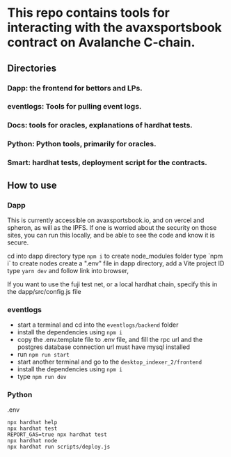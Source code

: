 # This repo contains tools for interacting with the avaxsportsbook contract on Avalanche C-chain.


## Directories
### Dapp: the frontend for bettors and LPs. 
### eventlogs: Tools for pulling event logs.
### Docs: tools for oracles, explanations of hardhat tests.
### Python: Python tools, primarily for oracles. 
### Smart: hardhat tests, deployment script for the contracts.

## How to use

### Dapp

This is currently accessible on avaxsportsbook.io, and on vercel and spheron, as will as the IPFS. If one is worried about the security on those sites, you can run this locally, and be able to see the code and know it is secure.

cd into dapp directory
type `npm i` to create node_modules folder
type \`npm i\` to create nodes
create a ".env" file in dapp directory, add a Vite project ID
type `yarn dev` and follow link into browser, 

If you want to use the fuji test net, or a local hardhat chain, specify this in the dapp/src/config.js file

### eventlogs

- start a terminal and cd into the `eventlogs/backend` folder
- install the dependencies using `npm i`
- copy the .env.template file to .env file, and fill the rpc url and the postgres database connection url
must have mysql installed
- run `npm run start`
- start another terminal and go to the `desktop_indexer_2/frontend`
- install the dependencies using `npm i`
- type `npm run dev`

### Python


.env


```shell
npx hardhat help
npx hardhat test
REPORT_GAS=true npx hardhat test
npx hardhat node
npx hardhat run scripts/deploy.js
```
